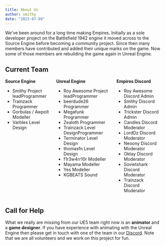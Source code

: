 ```yaml
---
title: About Us
author: smithy
date: "2023-07-09"
---
```


We've been around for a long time making Empires. Initially as a sole developer project on the Battlefield 1942 engine it moved across to the Source Engine before becoming a community project. Since then many members have contributed and added their unique marks on the game. Now some of those members are rebuilding the game again in Unreal Engine.

## Current Team

<div class="columns team">
    <div class="column">
        <b>Source Engine</b>
        <ul>
            <li>Smithy <span class="tag projectlead">Project lead</span><span class="tag programmer">Programmer</span></li>
            <li>Trainzack <span class="tag programmer">Programmer</span></li>
            <li>Gorbulas / Awpolt <span class="tag modeller">Modeller</span></li>
            <li>Varbles <span class="tag leveldesign">Level Design</span></li>
        </ul>
    </div>
    <div class="column">
        <b>Unreal Engine</b>
        <ul>
            <li>Roy Awesome <span class="tag projectlead">Project lead</span><span class="tag programmer">Programmer</span></li>
            <li>beerdude26 <span class="tag programmer">Programmer</span></li>
            <li>Megafunk <span class="tag programmer">Programmer</span></li>
            <li>Zealoth <span class="tag programmer">Programmer</span></li>
            <li>Trainzack <span class="tag leveldesign">Level Design</span><span class="tag programmer">Programmer</span></li>
            <li>Terminator <span class="tag leveldesign">Level Design</span></li>
            <li>thomasfn <span class="tag leveldesign">Level Design</span></li>
            <li>f1r3w4rr10r <span class="tag modeller">Modeller</span></li>
            <li>Mayama <span class="tag modeller">Modeller</span></li>
            <li>Yes <span class="tag modeller">Modeller</span></li>
            <li>KGBEATS <span class="tag sound">Sound</span></li>
        </ul>
    </div>
    <div class="column">
        <b>Empires Discord</b>
        <ul>
            <li>Roy Awesome <span class="tag discordadmin">Discord Admin</span></li>
            <li>Smithy <span class="tag discordadmin">Discord Admin</span></li>
            <li>Trickster <span class="tag discordadmin">Discord Admin</span></li>
            <li>Candles <span class="tag discordmod">Discord Moderator</span></li>
            <li>LordDz <span class="tag discordmod">Discord Moderator</span></li>
            <li>Neoony <span class="tag discordmod">Discord Moderator</span></li>
            <li>Oktay <span class="tag discordmod">Discord Moderator</span></li>
            <li>Sovietshark <span class="tag discordmod">Discord Moderator</span></li>
            <li>Trainzack <span class="tag discordmod">Discord Moderator</span></li>
        </ul>
    </div>
</div>

## Call for Help

What we really are missing from our UE5 team right now is an **animator** and a **game designer**. If you have experience with animating with the Unreal Engine then please get in touch with one of the
team in our [Discord](https://discord.gg/EXwY2X7). Note that we are all volunteers and we work on this project for fun.